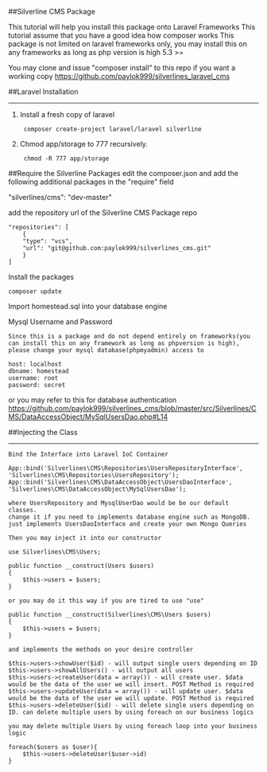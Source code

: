 ##Silverline CMS Package

This tutorial will help you install this package onto Laravel Frameworks
This tutorial assume that you have a good idea how composer works
This package is not limited on laravel frameworks only, you may install this
on any frameworks as long as php version is high 5.3 >=

You may clone and issue "composer install" to this repo if you want a working copy
https://github.com/paylok999/silverlines_laravel_cms

##Laravel Installation
____________

1. Install a fresh copy of laravel

		composer create-project laravel/laravel silverline
    
2. Chmod app/storage to 777 recursively.

		chmod -R 777 app/storage
		
##Require the Silverline Packages
edit the composer.json and add the following additional packages in the "require" field

"silverlines/cms": "dev-master"

add the repository url of the Silverline CMS Package repo

	"repositories": [
		{
		"type": "vcs",
		"url": "git@github.com:paylok999/silverlines_cms.git"
		}
	]
	
Install the packages

    composer update
	
Import homestead.sql into your database engine

Mysql Username and Password
	
	Since this is a package and do not depend entirely on frameworks(you can install this on any framework as long as phpversion is high), please change your mysql database(phpmyadmin) access to
	
	host: localhost
	dbname: homestead
	username: root
	password: secret
	
or you may refer to this for database authentication
https://github.com/paylok999/silverlines_cms/blob/master/src/Silverlines/CMS/DataAccessObject/MySqlUsersDao.php#L14

##Injecting the Class
____________

	Bind the Interface into Laravel IoC Container
	
	App::bind('Silverlines\CMS\Repositories\UsersRepositoryInterface', 'Silverlines\CMS\Repositories\UsersRepository');
	App::bind('Silverlines\CMS\DataAccessObject\UsersDaoInterface', 'Silverlines\CMS\DataAccessObject\MySqlUsersDao');
	
	where UsersRepository and MysqlUserDao would be be our default classes.
	change it if you need to implements database engine such as MongoDB. just implements UsersDaoInterface and create your own Mongo Queries
	
	Then you may inject it into our constructor
	
	use Silverlines\CMS\Users;
	
	public function __construct(Users $users)
	{
		$this->users = $users;
	}
	
	or you may do it this way if you are tired to use "use"
	
	public function __construct(Silverlines\CMS\Users $users)
	{
		$this->users = $users;
	}
	
	and implements the methods on your desire controller
	
	$this->users->showUser($id) - will output single users depending on ID
	$this->users->showAllUsers() - will output all users
	$this->users->createUser(data = array()) - will create user. $data would be the data of the user we will insert. POST Method is required
	$this->users->updateUser(data = array()) - will update user. $data would be the data of the user we will update. POST Method is required
	$this->users->deleteUser($id) - will delete single users depending on ID. can delete multiple users by using foreach on our business logics
	
	you may delete multiple Users by using foreach loop into your business logic
	
	foreach($users as $user){
		$this->users->deleteUser($user->id)
	}
	
